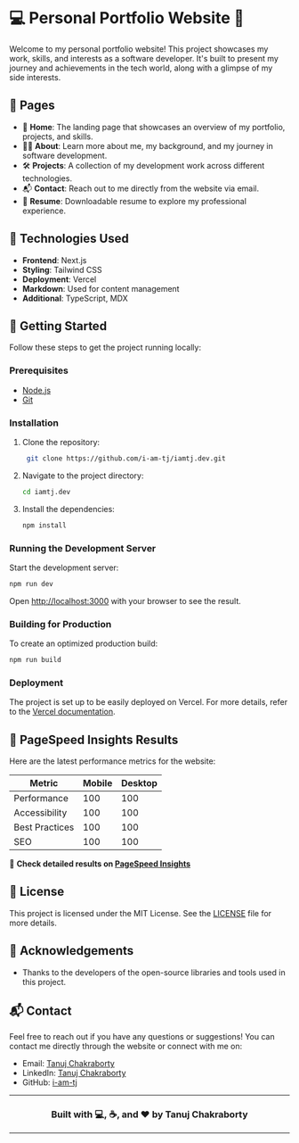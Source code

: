 # 💻 Personal Portfolio Website 🚀

Welcome to my personal portfolio website! This project showcases my work, skills, and interests as a software developer. It's built to present my journey and achievements in the tech world, along with a glimpse of my side interests.

## 🌟 Pages

- 🏡 **Home**: The landing page that showcases an overview of my portfolio, projects, and skills.
- 👨‍🔧 **About**: Learn more about me, my background, and my journey in software development.
- 🛠️ **Projects**: A collection of my development work across different technologies.
- 📬 **Contact**: Reach out to me directly from the website via email.
- 📁 **Resume**: Downloadable resume to explore my professional experience.

## 🔧 Technologies Used

- **Frontend**: Next.js
- **Styling**: Tailwind CSS
- **Deployment**: Vercel
- **Markdown**: Used for content management
- **Additional**: TypeScript, MDX

## 🚀 Getting Started

Follow these steps to get the project running locally:

### Prerequisites

- [Node.js](https://nodejs.org/)
- [Git](https://git-scm.com/)

### Installation

1. Clone the repository:

   ```bash
    git clone https://github.com/i-am-tj/iamtj.dev.git
   ```

2. Navigate to the project directory:

   ```bash
   cd iamtj.dev
   ```

3. Install the dependencies:
   ```bash
   npm install
   ```

### Running the Development Server

Start the development server:

```bash
npm run dev
```

Open [http://localhost:3000](http://localhost:3000) with your browser to see the result.

### Building for Production

To create an optimized production build:

```bash
npm run build
```

### Deployment

The project is set up to be easily deployed on Vercel. For more details, refer to the [Vercel documentation](https://vercel.com/docs).

## 🚀 PageSpeed Insights Results

Here are the latest performance metrics for the website:

| Metric         | Mobile | Desktop |
| -------------- | ------ | ------- |
| Performance    | 100    | 100     |
| Accessibility  | 100    | 100     |
| Best Practices | 100    | 100     |
| SEO            | 100    | 100     |

🔗 **Check detailed results on [PageSpeed Insights](https://pagespeed.web.dev/report?url=https://iamtj.dev)**

## 📄 License

This project is licensed under the MIT License. See the [LICENSE](./LICENSE) file for more details.

## 🙏 Acknowledgements

- Thanks to the developers of the open-source libraries and tools used in this project.

## 📬 Contact

Feel free to reach out if you have any questions or suggestions! You can contact me directly through the website or connect with me on:

- Email: [Tanuj Chakraborty](mailto:connect.with.iamtj@gmail.com)
- LinkedIn: [Tanuj Chakraborty](https://www.linkedin.com/in/i-am-tj/)
- GitHub: [i-am-tj](https://github.com/i-am-tj/)

---

<div align="center">

### Built with 💻, ☕, and ❤️ by **Tanuj Chakraborty**

</div>

---
